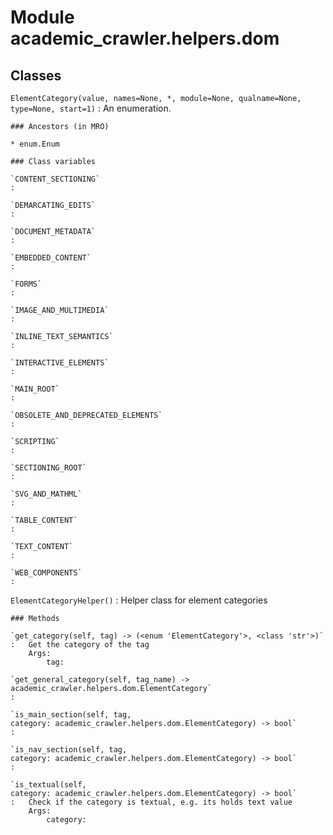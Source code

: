 Module academic_crawler.helpers.dom
===================================

Classes
-------

`ElementCategory(value, names=None, *, module=None, qualname=None, type=None, start=1)`
:   An enumeration.

    ### Ancestors (in MRO)

    * enum.Enum

    ### Class variables

    `CONTENT_SECTIONING`
    :

    `DEMARCATING_EDITS`
    :

    `DOCUMENT_METADATA`
    :

    `EMBEDDED_CONTENT`
    :

    `FORMS`
    :

    `IMAGE_AND_MULTIMEDIA`
    :

    `INLINE_TEXT_SEMANTICS`
    :

    `INTERACTIVE_ELEMENTS`
    :

    `MAIN_ROOT`
    :

    `OBSOLETE_AND_DEPRECATED_ELEMENTS`
    :

    `SCRIPTING`
    :

    `SECTIONING_ROOT`
    :

    `SVG_AND_MATHML`
    :

    `TABLE_CONTENT`
    :

    `TEXT_CONTENT`
    :

    `WEB_COMPONENTS`
    :

`ElementCategoryHelper()`
:   Helper class for element categories

    ### Methods

    `get_category(self, tag) ‑> (<enum 'ElementCategory'>, <class 'str'>)`
    :   Get the category of the tag
        Args:
            tag:

    `get_general_category(self, tag_name) ‑> academic_crawler.helpers.dom.ElementCategory`
    :

    `is_main_section(self, tag, category: academic_crawler.helpers.dom.ElementCategory) ‑> bool`
    :

    `is_nav_section(self, tag, category: academic_crawler.helpers.dom.ElementCategory) ‑> bool`
    :

    `is_textual(self, category: academic_crawler.helpers.dom.ElementCategory) ‑> bool`
    :   Check if the category is textual, e.g. its holds text value
        Args:
            category: